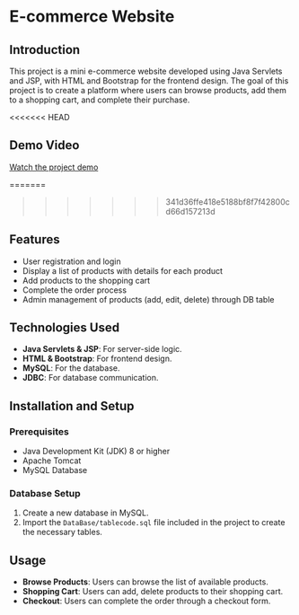 # E-commerce Website

## Introduction

This project is a mini e-commerce website developed using Java Servlets and JSP,
with HTML and Bootstrap for the frontend design. The goal of this project is to create
a platform where users can browse products, add them to a shopping cart, and complete their purchase.

<<<<<<< HEAD
## Demo Video
[Watch the project demo](https://drive.google.com/file/d/1YtiuO8Ax8DXmw_ljtWlDy43xsis3RrL2/view)

=======
>>>>>>> 341d36ffe418e5188bf8f7f42800cd66d157213d
## Features

- User registration and login
- Display a list of products with details for each product
- Add products to the shopping cart
- Complete the order process
- Admin management of products (add, edit, delete) through DB table

## Technologies Used

- **Java Servlets & JSP**: For server-side logic.
- **HTML & Bootstrap**: For frontend design.
- **MySQL**: For the database.
- **JDBC**: For database communication.

## Installation and Setup

### Prerequisites

- Java Development Kit (JDK) 8 or higher
- Apache Tomcat
- MySQL Database

### Database Setup

1. Create a new database in MySQL.
2. Import the `DataBase/tablecode.sql` file included in the project to create the necessary tables.

## Usage

- **Browse Products**: Users can browse the list of available products.
- **Shopping Cart**: Users can add, delete products to their shopping cart.
- **Checkout**: Users can complete the order through a checkout form.
